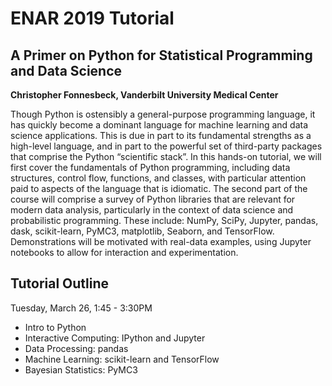 # ENAR 2019 Tutorial

## A Primer on Python for Statistical Programming and Data Science

**Christopher Fonnesbeck, Vanderbilt University Medical Center**

Though Python is ostensibly a general-purpose programming language, it has quickly become a dominant language for machine learning and data science applications. This is due in part to its fundamental strengths as a high-level language, and in part to the powerful set of third-party packages that comprise the Python “scientific stack”. In this hands-on tutorial, we will first cover the fundamentals of Python programming, including data structures, control flow, functions, and classes, with particular attention paid to aspects of the language that is idiomatic. The second part of the course will comprise a survey of Python libraries that are relevant for modern data analysis, particularly in the context of data science and probabilistic programming. These include: NumPy, SciPy, Jupyter, pandas, dask, scikit-learn, PyMC3, matplotlib, Seaborn, and TensorFlow. Demonstrations will be motivated with real-data examples, using Jupyter notebooks to allow for interaction and experimentation.


## Tutorial Outline

Tuesday, March 26, 1:45 - 3:30PM

- Intro to Python
- Interactive Computing: IPython and Jupyter
- Data Processing: pandas
- Machine Learning: scikit-learn and TensorFlow
- Bayesian Statistics: PyMC3

